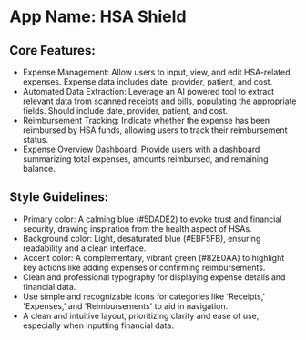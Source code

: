 # **App Name**: HSA Shield

## Core Features:

- Expense Management: Allow users to input, view, and edit HSA-related expenses. Expense data includes date, provider, patient, and cost.
- Automated Data Extraction: Leverage an AI powered tool to extract relevant data from scanned receipts and bills, populating the appropriate fields. Should include date, provider, patient, and cost.
- Reimbursement Tracking: Indicate whether the expense has been reimbursed by HSA funds, allowing users to track their reimbursement status.
- Expense Overview Dashboard: Provide users with a dashboard summarizing total expenses, amounts reimbursed, and remaining balance.

## Style Guidelines:

- Primary color: A calming blue (#5DADE2) to evoke trust and financial security, drawing inspiration from the health aspect of HSAs.
- Background color: Light, desaturated blue (#EBF5FB), ensuring readability and a clean interface.
- Accent color: A complementary, vibrant green (#82E0AA) to highlight key actions like adding expenses or confirming reimbursements.
- Clean and professional typography for displaying expense details and financial data.
- Use simple and recognizable icons for categories like 'Receipts,' 'Expenses,' and 'Reimbursements' to aid in navigation.
- A clean and intuitive layout, prioritizing clarity and ease of use, especially when inputting financial data.